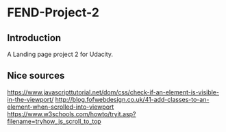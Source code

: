 # FEND-Project-2

## Introduction

A Landing page project 2 for Udacity.

## Nice sources

  https://www.javascripttutorial.net/dom/css/check-if-an-element-is-visible-in-the-viewport/
  http://blog.fofwebdesign.co.uk/41-add-classes-to-an-element-when-scrolled-into-viewport
  https://www.w3schools.com/howto/tryit.asp?filename=tryhow_js_scroll_to_top
